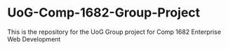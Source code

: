 # UoG-Comp-1682-Group-Project
This is the repository for the UoG Group project for Comp 1682 Enterprise Web Development

